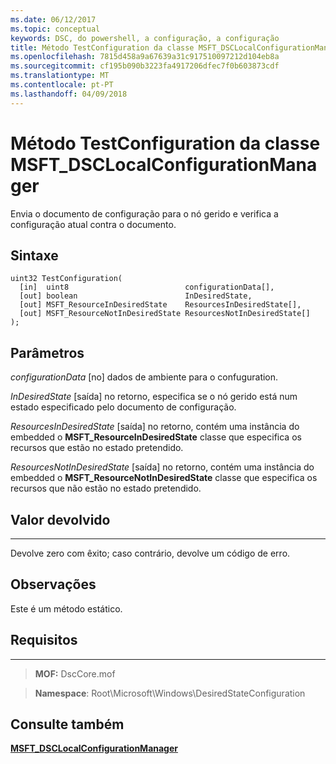 ```yaml
---
ms.date: 06/12/2017
ms.topic: conceptual
keywords: DSC, do powershell, a configuração, a configuração
title: Método TestConfiguration da classe MSFT_DSCLocalConfigurationManager
ms.openlocfilehash: 7815d458a9a67639a31c917510097212d104eb8a
ms.sourcegitcommit: cf195b090b3223fa4917206dfec7f0b603873cdf
ms.translationtype: MT
ms.contentlocale: pt-PT
ms.lasthandoff: 04/09/2018
---
```

# <a name="testconfiguration-method-of-the-msftdsclocalconfigurationmanager-class"></a>Método TestConfiguration da classe MSFT_DSCLocalConfigurationManager

Envia o documento de configuração para o nó gerido e verifica a configuração atual contra o documento.

<a name="syntax"></a>Sintaxe
------

```mof
uint32 TestConfiguration(
  [in]  uint8                          configurationData[],
  [out] boolean                        InDesiredState,
  [out] MSFT_ResourceInDesiredState    ResourcesInDesiredState[],
  [out] MSFT_ResourceNotInDesiredState ResourcesNotInDesiredState[]
);
```

<a name="parameters"></a>Parâmetros
----------

*configurationData* \[no\] dados de ambiente para o confuguration.

*InDesiredState* \[saída\] no retorno, especifica se o nó gerido está num estado especificado pelo documento de configuração.

*ResourcesInDesiredState* \[saída\] no retorno, contém uma instância do embedded o **MSFT_ResourceInDesiredState** classe que especifica os recursos que estão no estado pretendido.

*ResourcesNotInDesiredState* \[saída\] no retorno, contém uma instância do embedded o **MSFT_ResourceNotInDesiredState** classe que especifica os recursos que não estão no estado pretendido.

## <a name="return-value"></a>Valor devolvido
------------

Devolve zero com êxito; caso contrário, devolve um código de erro.

## <a name="remarks"></a>Observações

Este é um método estático.

## <a name="requirements"></a>Requisitos
------------
>**MOF:** DscCore.mof

>**Namespace**: Root\Microsoft\Windows\DesiredStateConfiguration


## <a name="see-also"></a>Consulte também


[**MSFT_DSCLocalConfigurationManager**](msft-dsclocalconfigurationmanager.md)